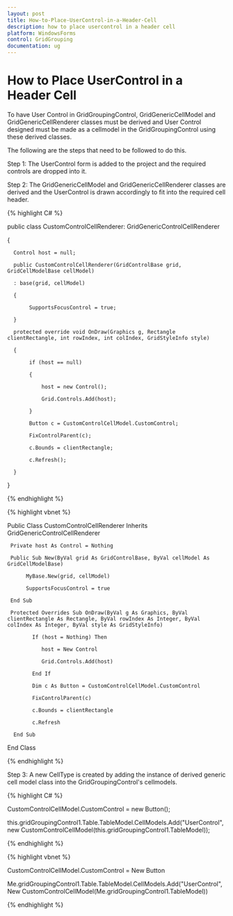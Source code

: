 ```yaml
---
layout: post
title: How-to-Place-UserControl-in-a-Header-Cell
description: how to place usercontrol in a header cell
platform: WindowsForms
control: GridGrouping
documentation: ug
---
```


# How to Place UserControl in a Header Cell

To have User Control in GridGroupingControl, GridGenericCellModel and GridGenericCellRenderer classes must be derived and User Control designed must be made as a cellmodel in the GridGroupingControl using these derived classes.

The following are the steps that need to be followed to do this.

Step 1: The UserControl form is added to the project and the required controls are dropped into it.

Step 2: The GridGenericCellModel and GridGenericCellRenderer classes are derived and the UserControl is drawn accordingly to fit into the required cell header.



{% highlight C# %}


 public class CustomControlCellRenderer: GridGenericControlCellRenderer

{

      Control host = null;

      public CustomControlCellRenderer(GridControlBase grid, GridCellModelBase cellModel)

      : base(grid, cellModel)

      {

           SupportsFocusControl = true;

      }

      protected override void OnDraw(Graphics g, Rectangle clientRectangle, int rowIndex, int colIndex, GridStyleInfo style)

      {

           if (host == null)

           {

               host = new Control();

               Grid.Controls.Add(host);

           }

           Button c = CustomControlCellModel.CustomControl;

           FixControlParent(c);

           c.Bounds = clientRectangle;

           c.Refresh();

      }

}


{% endhighlight %}


{% highlight vbnet %}



Public Class CustomControlCellRenderer Inherits GridGenericControlCellRenderer

     Private host As Control = Nothing

     Public Sub New(ByVal grid As GridControlBase, ByVal cellModel As GridCellModelBase)

          MyBase.New(grid, cellModel)

          SupportsFocusControl = true

     End Sub

     Protected Overrides Sub OnDraw(ByVal g As Graphics, ByVal clientRectangle As Rectangle, ByVal rowIndex As Integer, ByVal colIndex As Integer, ByVal style As GridStyleInfo)

            If (host = Nothing) Then

               host = New Control

               Grid.Controls.Add(host)

            End If

            Dim c As Button = CustomControlCellModel.CustomControl

            FixControlParent(c)

            c.Bounds = clientRectangle

            c.Refresh

      End Sub

End Class


{% endhighlight %}

Step 3: A new CellType is created by adding the instance of derived generic cell model class into the GridGroupingControl's cellmodels.




{% highlight C# %}

CustomControlCellModel.CustomControl = new Button();

this.gridGroupingControl1.Table.TableModel.CellModels.Add("UserControl",new CustomControlCellModel(this.gridGroupingControl1.TableModel));


{% endhighlight %}



{% highlight vbnet %}

CustomControlCellModel.CustomControl = New Button

Me.gridGroupingControl1.Table.TableModel.CellModels.Add("UserControl", New CustomControlCellModel(Me.gridGroupingControl1.TableModel))

{% endhighlight %}

